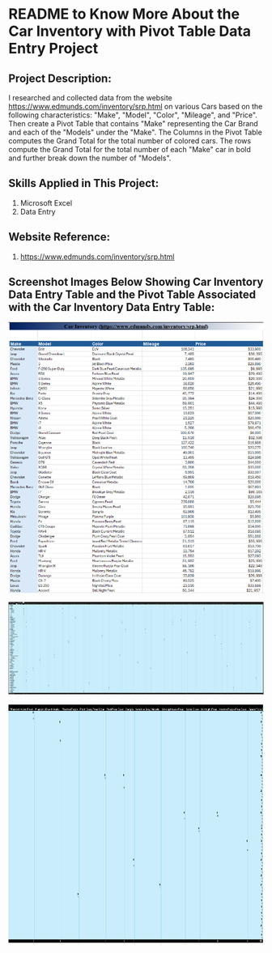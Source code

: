 # README to Know More About the Car Inventory with Pivot Table Data Entry Project

## Project Description:

I researched and collected data from the website https://www.edmunds.com/inventory/srp.html on various Cars based on the following characteristics: "Make", "Model", "Color", "Mileage", and "Price". Then create a Pivot Table that contains "Make" representing the Car Brand and each of the "Models" under the "Make". The Columns in the Pivot Table computes the Grand Total for the total number of colored cars. The rows  compute the Grand Total for the total number of each "Make" car in bold and further break down the number of "Models".

## Skills Applied in This Project:

1. Microsoft Excel
2. Data Entry

## Website Reference:

1. https://www.edmunds.com/inventory/srp.html

## Screenshot Images Below Showing Car Inventory Data Entry Table and the Pivot Table Associated with the Car Inventory Data Entry Table:

![Alt text](Screenshots/Car_Inventory_Data_Entry_Table_Screenshot_Image.png)

![Alt text](Screenshots/Pivot_Table_Screenshot_Image_Part_1.png)

![Alt text](Screenshots/Pivot_Table_Screenshot_Image_Part_2.png)
